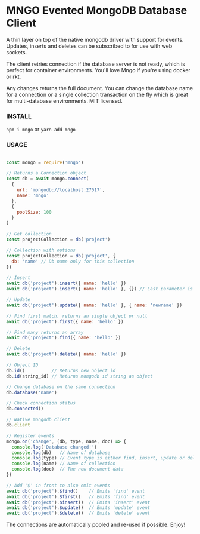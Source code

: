 # MNGO Evented MongoDB Database Client
A thin layer on top of the native mongodb driver with support for events. Updates, inserts and deletes can be subscribed to for use with web sockets.

The client retries connection if the database server is not ready, which is perfect for container environments. You'll love Mngo if you're using docker or rkt.

Any changes returns the full document. You can change the database name for a connection or a single collection transaction on the fly which is great for multi-database environments. MIT licensed.

### INSTALL
```npm i mngo``` or ```yarn add mngo```

### USAGE
```javascript

const mongo = require('mngo')

// Returns a Connection object
const db = await mongo.connect(
  {
    url: 'mongodb://localhost:27017',
    name: 'mngo'
  },
  {
    poolSize: 100
  }
)

// Get collection
const projectCollection = db('project')

// Collection with options
const projectCollection = db('project', {
  db: 'name' // Db name only for this collection
})

// Insert
await db('project').insert({ name: 'hello' })
await db('project').insert({ name: 'hello' }, {}) // Last parameter is native mongodb options

// Update
await db('project').update({ name: 'hello' }, { name: 'newname' })

// Find first match, returns an single object or null
await db('project').first({ name: 'hello' })

// Find many returns an array
await db('project').find({ name: 'hello' })

// Delete
await db('project').delete({ name: 'hello' })

// Object ID
db.id()          // Returns new object id
db.id(string_id) // Returns mongodb id string as object

// Change database on the same connection
db.database('name')

// Check connection status
db.connected()

// Native mongodb client
db.client

// Register events
mongo.on('change', (db, type, name, doc) => {
  console.log('Database changed!')
  console.log(db)   // Name of database
  console.log(type) // Event type is either find, insert, update or delete
  console.log(name) // Name of collection
  console.log(doc)  // The new document data
})

// Add '$' in front to also emit events
await db('project').$find()    // Emits 'find' event
await db('project').$first()   // Emits 'find' event
await db('project').$insert()  // Emits 'insert' event
await db('project').$update()  // Emits 'update' event
await db('project').$delete()  // Emits 'delete' event
```
The connections are automatically pooled and re-used if possible. Enjoy!
